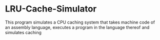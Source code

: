 # LRU-Cache-Simulator
This program simulates a CPU caching system that takes machine code of an assembly language, executes a program in the language thereof and simulates caching
